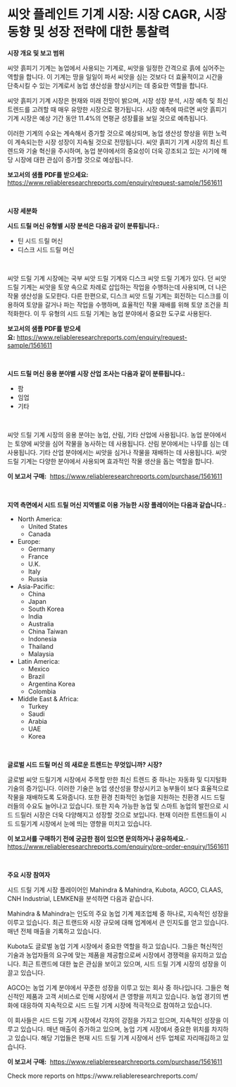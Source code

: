 <p><h1>씨앗 플레인트 기계 시장: 시장 CAGR, 시장 동향 및 성장 전략에 대한 통찰력</h1></p><p><strong>시장 개요 및 보고 범위</strong></p>
<p><p>씨앗 흙피기 기계는 농업에서 사용되는 기계로, 씨앗을 일정한 간격으로 흙에 심어주는 역할을 합니다. 이 기계는 땅을 일일이 파서 씨앗을 심는 것보다 더 효율적이고 시간을 단축시킬 수 있는 기계로서 농업 생산성을 향상시키는 데 중요한 역할을 합니다. </p><p>씨앗 흙피기 기계 시장은 현재와 미래 전망이 밝으며, 시장 성장 분석, 시장 예측 및 최신 트렌드를 고려할 때 매우 유망한 시장으로 평가됩니다. 시장 예측에 따르면 씨앗 흙피기 기계 시장은 예상 기간 동안 11.4%의 연평균 성장률을 보일 것으로 예측됩니다. </p><p>이러한 기계의 수요는 계속해서 증가할 것으로 예상되며, 농업 생산성 향상을 위한 노력이 계속되는한 시장 성장이 지속될 것으로 전망됩니다. 씨앗 흙피기 기계 시장의 최신 트렌드와 기술 혁신을 주시하며, 농업 분야에서의 중요성이 더욱 강조되고 있는 시기에 해당 시장에 대한 관심이 증가할 것으로 예상됩니다.</p></p>
<p><strong>보고서의 샘플 PDF를 받으세요:</strong> <a href="https://www.reliableresearchreports.com/enquiry/request-sample/1561611">https://www.reliableresearchreports.com/enquiry/request-sample/1561611</a></p>
<p>&nbsp;</p>
<p><strong>시장 세분화</strong></p>
<p><strong>시드 드릴 머신 유형별 시장 분석은 다음과 같이 분류됩니다.:</strong></p>
<p><ul><li>틴 시드 드릴 머신</li><li>디스크 시드 드릴 머신</li></ul></p>
<p>&nbsp;</p>
<p><p>씨앗 드릴 기계 시장에는 국부 씨앗 드릴 기계와 디스크 씨앗 드릴 기계가 있다. 던 씨앗 드릴 기계는 씨앗을 토양 속으로 차례로 삽입하는 작업을 수행하는데 사용되며, 더 나은 작물 생산성을 도모한다. 다른 한편으로, 디스크 씨앗 드릴 기계는 회전하는 디스크를 이용하여 토양을 갈거나 파는 작업을 수행하며, 효율적인 작물 재배를 위해 토양 조건을 최적화한다. 이 두 유형의 시드 드릴 기계는 농업 분야에서 중요한 도구로 사용된다.</p></p>
<p><strong>보고서의 샘플 PDF를 받으세요:</strong>&nbsp;<a href="https://www.reliableresearchreports.com/enquiry/request-sample/1561611">https://www.reliableresearchreports.com/enquiry/request-sample/1561611</a></p>
<p>&nbsp;</p>
<p><strong> 시드 드릴 머신 응용 분야별 시장 산업 조사는 다음과 같이 분류됩니다.:</strong></p>
<p><ul><li>팜</li><li>임업</li><li>기타</li></ul></p>
<p>&nbsp;</p>
<p><p>씨앗 드릴 기계 시장의 응용 분야는 농업, 산림, 기타 산업에 사용됩니다. 농업 분야에서는 토양에 씨앗을 심어 작물을 농사하는 데 사용됩니다. 산림 분야에서는 나무를 심는 데 사용됩니다. 기타 산업 분야에서는 씨앗을 심거나 작물을 재배하는 데 사용됩니다. 씨앗 드릴 기계는 다양한 분야에서 사용되며 효과적인 작물 생산을 돕는 역할을 합니다.</p></p>
<p><strong>이 보고서 구매:</strong>&nbsp; <a href="https://www.reliableresearchreports.com/purchase/1561611">https://www.reliableresearchreports.com/purchase/1561611</a></p>
<p>&nbsp;</p>
<p><strong>지역 측면에서 시드 드릴 머신 지역별로 이용 가능한 시장 플레이어는 다음과 같습니다.:</strong></p>
<p><ul>
    <li>
        North America:
        <ul>
            <li>United States</li>
            <li>Canada</li>
        </ul>
    </li>
    <li>
        Europe:
        <ul>
            <li>Germany</li>
            <li>France</li>
            <li>U.K.</li>
            <li>Italy</li>
            <li>Russia</li>
        </ul>
    </li>
    <li>
        Asia-Pacific:
        <ul>
            <li>China</li>
            <li>Japan</li>
            <li>South Korea</li>
            <li>India</li>
            <li>Australia</li>
            <li>China Taiwan</li>
            <li>Indonesia</li>
            <li>Thailand</li>
            <li>Malaysia</li>
        </ul>
    </li>
    <li>
        Latin America:
        <ul>
            <li>Mexico</li>
            <li>Brazil</li>
            <li>Argentina Korea</li>
            <li>Colombia</li>
        </ul>
    </li>
    <li>
        Middle East & Africa:
        <ul>
            <li>Turkey</li>
            <li>Saudi</li>
            <li>Arabia</li>
            <li>UAE</li>
            <li>Korea</li>
        </ul>
    </li>
    </ul></p>
<p>&nbsp;</p>
<p><strong>글로벌 시드 드릴 머신 의 새로운 트렌드는 무엇입니까? 시장?</strong></p>
<p><p>글로벌 씨앗 드릴기계 시장에서 주목할 만한 최신 트렌드 중 하나는 자동화 및 디지털화 기술의 증가입니다. 이러한 기술은 농업 생산성을 향상시키고 농부들이 보다 효율적으로 작물을 재배하도록 도와줍니다. 또한 환경 친화적인 농업을 지원하는 친환경 시드 드릴러들의 수요도 늘어나고 있습니다. 또한 지속 가능한 농업 및 스마트 농업의 발전으로 시드 드릴러 시장은 더욱 다양해지고 성장할 것으로 보입니다. 현재 이러한 트렌드들이 시드 드릴기계 시장에서 눈에 띄는 영향을 미치고 있습니다.</p></p>
<p><strong>이 보고서를 구매하기 전에 궁금한 점이 있으면 문의하거나 공유하세요.</strong>- <a href="https://www.reliableresearchreports.com/enquiry/pre-order-enquiry/1561611">https://www.reliableresearchreports.com/enquiry/pre-order-enquiry/1561611</a></p>
<p>&nbsp;</p>
<p><strong>주요 시장 참여자</strong></p>
<p><p>시드 드릴 기계 시장 플레이어인 Mahindra & Mahindra, Kubota, AGCO, CLAAS, CNH Industrial, LEMKEN을 분석하면 다음과 같습니다.</p><p>Mahindra & Mahindra는 인도의 주요 농업 기계 제조업체 중 하나로, 지속적인 성장을 이루고 있습니다. 최근 트랜드와 시장 규모에 대해 업계에서 큰 인지도를 얻고 있습니다. 매년 전체 매출을 기록하고 있습니다.</p><p>Kubota도 글로벌 농업 기계 시장에서 중요한 역할을 하고 있습니다. 그들은 혁신적인 기술과 농업자들의 요구에 맞는 제품을 제공함으로써 시장에서 경쟁력을 유지하고 있습니다. 최근 트랜드에 대한 높은 관심을 보이고 있으며, 시드 드릴 기계 시장의 성장을 이끌고 있습니다.</p><p>AGCO는 농업 기계 분야에서 꾸준한 성장을 이루고 있는 회사 중 하나입니다. 그들은 혁신적인 제품과 고객 서비스로 인해 시장에서 큰 영향을 끼치고 있습니다. 농업 경기의 변화에 대응하여 지속적으로 시드 드릴 기계 시장에 적극적으로 참여하고 있습니다.</p><p>이 회사들은 시드 드릴 기계 시장에서 각자의 강점을 가지고 있으며, 지속적인 성장을 이루고 있습니다. 매년 매출이 증가하고 있으며, 농업 기계 시장에서 중요한 위치를 차지하고 있습니다. 해당 기업들은 현재 시드 드릴 기계 시장에서 선두 업체로 자리매김하고 있습니다.</p></p>
<p><strong>이 보고서 구매:</strong>&nbsp;&nbsp;<a href="https://www.reliableresearchreports.com/purchase/1561611">https://www.reliableresearchreports.com/purchase/1561611</a></p>
<p>Check more reports on https://www.reliableresearchreports.com/</p>

